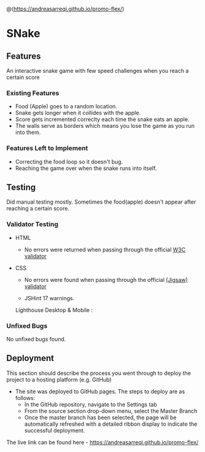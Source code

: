 @(https://andreasarreqi.github.io/promo-flex/)
# SNake





## Features 
An interactive snake game with few speed challenges when you reach a certain score


### Existing Features

  - Food (Apple) goes to a random location.
  - Snake gets longer when it collides with the apple.
  - Score gets incremented correclty each time the snake eats an apple.
  - The walls serve as borders which means you lose the game as you run into them.




### Features Left to Implement
  - Correcting the food loop so it doesn't bug.
  - Reaching the game over when the snake runs into itself.

## Testing 

Did manual testing mostly. Sometimes the food(apple) doesn't appear after reaching a certain score.


### Validator Testing 

- HTML
  - No errors were returned when passing through the official [W3C validator](https://validator.w3.org/nu/?doc=https%3A%2F%2Fandreasarreqi.github.io%2Fpromo-flex%2F)
- CSS
  
  - No errors were found when passing through the official [(Jigsaw) validator](https://jigsaw.w3.org/css-validator/validator)

  - JSHint
  17 warnings.
  
  Lighthouse Desktop & Mobile :
  
  
### Unfixed Bugs

No unfixed bugs found.

## Deployment

This section should describe the process you went through to deploy the project to a hosting platform (e.g. GitHub) 

- The site was deployed to GitHub pages. The steps to deploy are as follows: 
  - In the GitHub repository, navigate to the Settings tab 
  - From the source section drop-down menu, select the Master Branch
  - Once the master branch has been selected, the page will be automatically refreshed with a detailed ribbon display to indicate the successful deployment. 

The live link can be found here - https://andreasarreqi.github.io/promo-flex/







